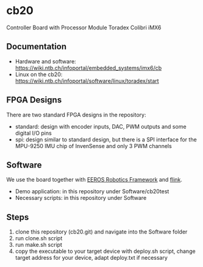 # cb20
Controller Board with Processor Module Toradex Colibri iMX6

## Documentation
- Hardware and software: https://wiki.ntb.ch/infoportal/embedded_systems/imx6/cb
- Linux on the cb20: https://wiki.ntb.ch/infoportal/software/linux/toradex/start

## FPGA Designs
There are two standard FPGA designs in the repository:
* standard: design with encoder inputs, DAC, PWM outputs and some digital I/O pins
* spi: design similar to standard design, but there is a SPI interface for the MPU-9250 IMU chip of InvenSense and only 3 PWM channels

## Software
We use the board together with [EEROS Robotics Framework](https://github.com/eeros-project/eeros-framework) and [flink](https://github.com/flink-project).
- Demo application: in this repository under Software/cb20test
- Necessary scripts: in this repository under Software

## Steps
 1. clone this repository (cb20.git) and navigate into the Software folder
 1. run clone.sh script
 1. run make.sh script
 1. copy the executable to your target device with deploy.sh script, change target address for your device, adapt deploy.txt if necessary
 
